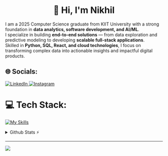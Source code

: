 <h1 align="center">👋 Hi, I'm Nikhil</h1>

I am a 2025 Computer Science graduate from KIIT University with a strong foundation in **data analytics, software development, and AI/ML**.  
I specialize in building **end-to-end solutions** — from data exploration and predictive modeling to developing **scalable full-stack applications**.  
Skilled in **Python, SQL, React, and cloud technologies**, I focus on transforming complex data into actionable insights and impactful digital products.


## 🌐 Socials:
<a href="https://www.linkedin.com/in/nikhil-choudhary-0653/" target="blank">
<img src="https://skillicons.dev/icons?i=linkedin" alt="LinkedIn" />
</a>
<a href="https://www.instagram.com/nikhilchoudhary_06/" target="blank">
<img src="https://skillicons.dev/icons?i=instagram" alt="Instagram" />
</a>

# 💻 Tech Stack:
[![My Skills](https://skillicons.dev/icons?i=java,spring,c,cpp,py,linux,aws,gcp,workers,bash,docker,kubernetes,react,js,git,ts,nodejs,tailwind,postgres,postman,prisma,supabase,tensorflow,opencv&perline=12)](https://skillicons.dev)

<details>
  <summary>Github Stats ⚡</summary>
  
  <a href="#">![Github stats](https://github-readme-stats.vercel.app/api?username=NIKHIL0653&theme=blueberry&count_private=true&hide_border=true&line_height=20)</a>
  <a href="#">![Top Langs](https://github-readme-stats.vercel.app/api/top-langs/?username=NIKHIL0653&layout=compact&theme=blueberry&count_private=true&hide_border=true)</a>
</details>

---
[![](https://visitcount.itsvg.in/api?id=NIKHIL0653&icon=2&color=0)](https://visitcount.itsvg.in)

<!-- Proudly created with GPRM ( https://gprm.itsvg.in ) -->
